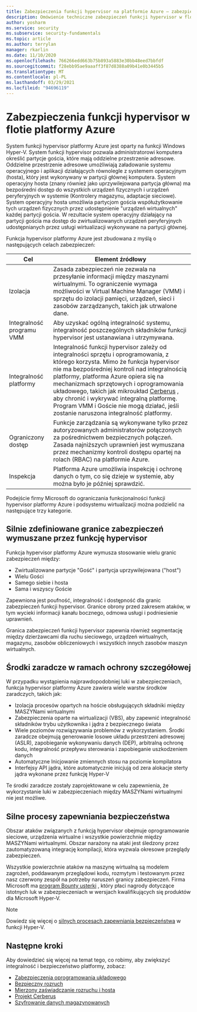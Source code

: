```yaml
---
title: Zabezpieczenia funkcji hypervisor na platformie Azure — zabezpieczenia platformy Azure
description: Omówienie techniczne zabezpieczeń funkcji hypervisor w floty platformy Azure.
author: yosharm
ms.service: security
ms.subservice: security-fundamentals
ms.topic: article
ms.author: terrylan
manager: rkarlin
ms.date: 11/10/2020
ms.openlocfilehash: 766266edd663b75b893a5883e30bb48eed7bbfdf
ms.sourcegitcommit: f28ebb95ae9aaaff3f87d8388a09b41e0b3445b5
ms.translationtype: MT
ms.contentlocale: pl-PL
ms.lasthandoff: 03/29/2021
ms.locfileid: "94696119"
---
```

# <a name="hypervisor-security-on-the-azure-fleet"></a>Zabezpieczenia funkcji hypervisor w flotie platformy Azure

System funkcji hypervisor platformy Azure jest oparty na funkcji Windows Hyper-V. System funkcji hypervisor pozwala administratorowi komputera określić partycje gościa, które mają oddzielne przestrzenie adresowe. Oddzielne przestrzenie adresowe umożliwiają załadowanie systemu operacyjnego i aplikacji działających równolegle z systemem operacyjnym (hosta), który jest wykonywany w partycji głównej komputera. System operacyjny hosta (znany również jako uprzywilejowana partycja główna) ma bezpośredni dostęp do wszystkich urządzeń fizycznych i urządzeń peryferyjnych w systemie (Kontrolery magazynu, adaptacje sieciowe). System operacyjny hosta umożliwia partycjom gościa współużytkowanie tych urządzeń fizycznych przez udostępnienie "urządzeń wirtualnych" każdej partycji gościa. W rezultacie system operacyjny działający na partycji gościa ma dostęp do zwirtualizowanych urządzeń peryferyjnych udostępnianych przez usługi wirtualizacji wykonywane na partycji głównej.

Funkcja hypervisor platformy Azure jest zbudowana z myślą o następujących celach zabezpieczeń:

| Cel | Element źródłowy |
|--|--|
| Izolacja | Zasada zabezpieczeń nie zezwala na przesyłanie informacji między maszynami wirtualnymi. To ograniczenie wymaga możliwości w Virtual Machine Manager (VMM) i sprzętu do izolacji pamięci, urządzeń, sieci i zasobów zarządzanych, takich jak utrwalone dane. |
| Integralność programu VMM | Aby uzyskać ogólną integralność systemu, integralność poszczególnych składników funkcji hypervisor jest ustanawiana i utrzymywana. |
| Integralność platformy | Integralność funkcji hypervisor zależy od integralności sprzętu i oprogramowania, z którego korzysta. Mimo że funkcja hypervisor nie ma bezpośredniej kontroli nad integralnością platformy, platforma Azure opiera się na mechanizmach sprzętowych i oprogramowania układowego, takich jak mikroukład [Cerberus](project-cerberus.md) , aby chronić i wykrywać integralną platformę. Program VMM i Goście nie mogą działać, jeśli zostanie naruszona integralność platformy. |
| Ograniczony dostęp | Funkcje zarządzania są wykonywane tylko przez autoryzowanych administratorów połączonych za pośrednictwem bezpiecznych połączeń. Zasada najniższych uprawnień jest wymuszana przez mechanizmy kontroli dostępu opartej na rolach (RBAC) na platformie Azure. |
| Inspekcja | Platforma Azure umożliwia inspekcję i ochronę danych o tym, co się dzieje w systemie, aby można było je później sprawdzić. |

Podejście firmy Microsoft do ograniczania funkcjonalności funkcji hypervisor platformy Azure i podsystemu wirtualizacji można podzielić na następujące trzy kategorie.

## <a name="strongly-defined-security-boundaries-enforced-by-the-hypervisor"></a>Silnie zdefiniowane granice zabezpieczeń wymuszane przez funkcję hypervisor

Funkcja hypervisor platformy Azure wymusza stosowanie wielu granic zabezpieczeń między:

- Zwirtualizowane partycje "Gość" i partycja uprzywilejowana ("host")
- Wielu Gości
- Samego siebie i hosta
- Sama i wszyscy Goście

Zapewniona jest poufność, integralność i dostępność dla granic zabezpieczeń funkcji hypervisor. Granice obrony przed zakresem ataków, w tym wycieki informacji kanału bocznego, odmowa usługi i podniesienie uprawnień.

Granica zabezpieczeń funkcji hypervisor zapewnia również segmentację między dzierżawcami dla ruchu sieciowego, urządzeń wirtualnych, magazynu, zasobów obliczeniowych i wszystkich innych zasobów maszyn wirtualnych.

## <a name="defense-in-depth-exploit-mitigations"></a>Środki zaradcze w ramach ochrony szczegółowej

W przypadku wystąpienia najprawdopodobniej luki w zabezpieczeniach, funkcja hypervisor platformy Azure zawiera wiele warstw środków zaradczych, takich jak:

- Izolacja procesów opartych na hoście obsługujących składniki między MASZYNami wirtualnymi
- Zabezpieczenia oparte na wirtualizacji (VBS), aby zapewnić integralność składników trybu użytkownika i jądra z bezpiecznego świata
- Wiele poziomów rozwiązywania problemów z wykorzystaniem. Środki zaradcze obejmują generowanie losowe układu przestrzeni adresowej (ASLR), zapobieganie wykonywaniu danych (DEP), arbitralną ochronę kodu, integralność przepływu sterowania i zapobieganie uszkodzeniem danych
- Automatyczne Inicjowanie zmiennych stosu na poziomie kompilatora
- Interfejsy API jądra, które automatycznie inicjują od zera alokacje sterty jądra wykonane przez funkcję Hyper-V

Te środki zaradcze zostały zaprojektowane w celu zapewnienia, że wykorzystanie luki w zabezpieczeniach między MASZYNami wirtualnymi nie jest możliwe.

## <a name="strong-security-assurance-processes"></a>Silne procesy zapewniania bezpieczeństwa

Obszar ataków związanych z funkcją hypervisor obejmuje oprogramowanie sieciowe, urządzenia wirtualne i wszystkie powierzchnie między MASZYNami wirtualnymi. Obszar narażony na ataki jest śledzony przez zautomatyzowaną integrację kompilacji, która wyzwala okresowe przeglądy zabezpieczeń.

Wszystkie powierzchnie ataków na maszynę wirtualną są modelem zagrożeń, poddawanym przeglądowi kodu, rozmytym i testowanym przez nasz czerwony zespół na potrzeby naruszeń granicy zabezpieczeń. Firma Microsoft ma [program Bounty usterki](https://www.microsoft.com/msrc/bounty-hyper-v) , który płaci nagrody dotyczące istotnych luk w zabezpieczeniach w wersjach kwalifikujących się produktów dla Microsoft Hyper-V.

> [!NOTE]
> Dowiedz się więcej o [silnych procesach zapewniania bezpieczeństwa](../../azure-government/azure-secure-isolation-guidance.md#strong-security-assurance-processes) w funkcji Hyper-V.

## <a name="next-steps"></a>Następne kroki
Aby dowiedzieć się więcej na temat tego, co robimy, aby zwiększyć integralność i bezpieczeństwo platformy, zobacz:

- [Zabezpieczenia oprogramowania układowego](firmware.md)
- [Bezpieczny rozruch](secure-boot.md)
- [Mierzony zaświadczanie rozruchu i hosta](measured-boot-host-attestation.md)
- [Projekt Cerberus](project-cerberus.md)
- [Szyfrowanie danych magazynowanych](encryption-atrest.md)